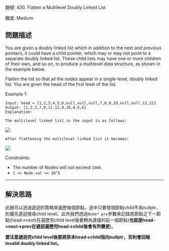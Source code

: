 題號: 430. Flatten a Multilevel Doubly Linked List

難度: Medium

## 問題描述
You are given a doubly linked list which in addition to the next and previous pointers, it could have a child pointer, which may or may not point to a separate doubly linked list. These child lists may have one or more children of their own, and so on, to produce a multilevel data structure, as shown in the example below.

Flatten the list so that all the nodes appear in a single-level, doubly linked list. You are given the head of the first level of the list.


Example 1:

```
Input: head = [1,2,3,4,5,6,null,null,null,7,8,9,10,null,null,11,12]
Output: [1,2,3,7,8,11,12,9,10,4,5,6]
Explanation:

The multilevel linked list in the input is as follows:

```
![](https://assets.leetcode.com/uploads/2018/10/12/multilevellinkedlist.png)

```
After flattening the multilevel linked list it becomes:
```
![](https://assets.leetcode.com/uploads/2018/10/12/multilevellinkedlistflattened.png)

Constraints:

- The number of Nodes will not exceed `1000`.
- `1 <= Node.val <= 10^5`
---
## 解決思路

此題可以透過遞迴的策略來遍歷每個節點，途中只要發現節點child不為nullptr，則優先遞迴搜尋child level。此外我們透過`Node* pre`參數來記錄原節點之下一節點(head->next)在遍歷完child level後要轉為連接的前一個節點(**也就是head->next->prev在遞迴遍歷完head->child後會有所變更**)。

**要注意遞迴完child level後要將原本head->child指向nullptr，否則會回報 invalid doubly linked list。**